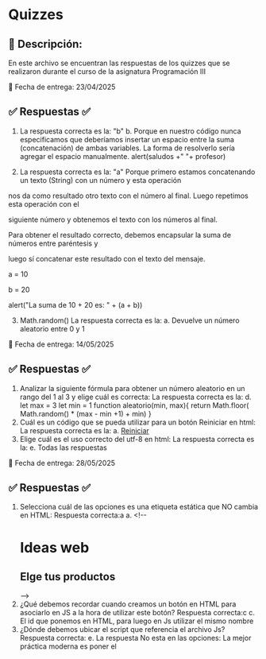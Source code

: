 #  Quizzes 

## 📝 Descripción:
En este archivo se encuentran las respuestas de los quizzes que se realizaron durante el curso de la asignatura Programación III

📅 Fecha de entrega: 23/04/2025

## ✅ Respuestas ✅
1) La respuesta correcta es la: "b"
b. Porque en nuestro código nunca especificamos que deberíamos insertar un espacio entre la suma 
(concatenación) de ambas variables. La forma de resolverlo sería agregar el espacio manualmente.
alert(saludos +" "+ profesor)

2) La respuesta correcta es la: "a"
 Porque primero estamos concatenando un texto (String) con un número y esta operación

nos da como resultado otro texto con el número al final. Luego repetimos esta operación con el

siguiente número y obtenemos el texto con los números al final.

Para obtener el resultado correcto, debemos encapsular la suma de números entre paréntesis y 

luego sí concatenar este resultado con el texto del mensaje.

a = 10

b = 20

alert("La suma de 10 + 20 es: " + (a + b))

3) Math.random()
La respuesta correcta es la:
a. Devuelve un número aleatorio entre 0 y 1

📅 Fecha de entrega: 14/05/2025

## ✅ Respuestas ✅

1) Analizar la siguiente fórmula para obtener un número aleatorio en un rango del 1 al 3 y elige cuál es correcta:
La respuesta correcta es la:
    d.
    let max = 3
    let min = 1
    function aleatorio(min, max){
    return Math.floor( Math.random() * (max - min +1) + min)
}
2) Cuál es un código que se pueda utilizar para un botón Reiniciar en html:
La respuesta correcta es la:
    a. <a href="JavaScript:document.location.reload();">Reiniciar</a>
3) Elige cuál es el uso correcto del utf-8 en html:
La respuesta correcta es la:
    e. Todas las respuestas


📅 Fecha de entrega: 28/05/2025

## ✅ Respuestas ✅

1) Selecciona cuál de las opciones es una etiqueta estática que NO cambia en HTML: Respuesta correcta:a
a. <!-- <title>Tu Gran sitio Web</title>
     </head>
    <body>
        <h1>Ideas web</h1>
        <section id="seleccionar-producto">
            <h2>Elge tus productos</h2> -->
2) ¿Qué debemos recordar cuando creamos un botón en HTML para asociarlo en JS a la hora de utilizar este botón? Respuesta correcta:c
c. El id que ponemos en HTML, para luego en Js utilizar el mismo nombre
3) ¿Dónde debemos ubicar el script que referencia el archivo Js? Respuesta correcta:
e. La respuesta No esta en las opciones: La mejor práctica moderna es poner el <script> al final del <body>.

📅 Fecha de entrega: 04/06/2025

## ✅ Respuestas ✅
1. ¿Cuál es el significado de la palabra checked?
Respuesta: d. Su significado es seleccionado

2. En el juego de La leyenda de Aang: El Avatar ¿Para que utilizamos la función de de innerHTML?

Respuesta: d. La utilizamos en Js para mostrar un String

3. ¿Esta recomendado dentro de las buenas prácticas introducir document.getElementById('katara').checked dentro de una estructura if else y que sea la condición que gatille una elección?

Respuesta:d. Como buenas prácticas se recomienda crear variables a las que se le asigne este código y que NO vayan a ningún condicional de esta f